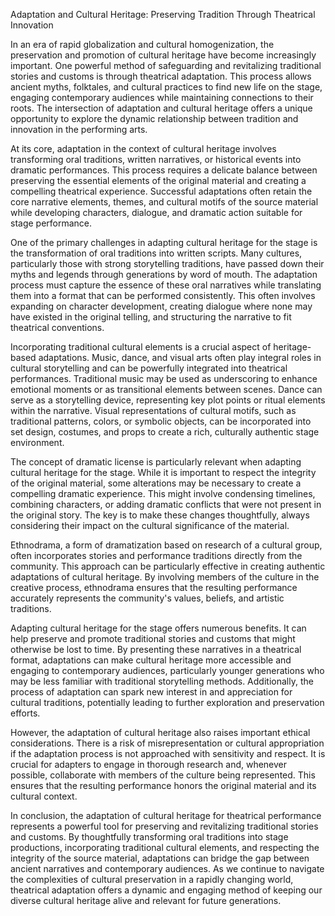 Adaptation and Cultural Heritage: Preserving Tradition Through Theatrical Innovation

In an era of rapid globalization and cultural homogenization, the preservation and promotion of cultural heritage have become increasingly important. One powerful method of safeguarding and revitalizing traditional stories and customs is through theatrical adaptation. This process allows ancient myths, folktales, and cultural practices to find new life on the stage, engaging contemporary audiences while maintaining connections to their roots. The intersection of adaptation and cultural heritage offers a unique opportunity to explore the dynamic relationship between tradition and innovation in the performing arts.

At its core, adaptation in the context of cultural heritage involves transforming oral traditions, written narratives, or historical events into dramatic performances. This process requires a delicate balance between preserving the essential elements of the original material and creating a compelling theatrical experience. Successful adaptations often retain the core narrative elements, themes, and cultural motifs of the source material while developing characters, dialogue, and dramatic action suitable for stage performance.

One of the primary challenges in adapting cultural heritage for the stage is the transformation of oral traditions into written scripts. Many cultures, particularly those with strong storytelling traditions, have passed down their myths and legends through generations by word of mouth. The adaptation process must capture the essence of these oral narratives while translating them into a format that can be performed consistently. This often involves expanding on character development, creating dialogue where none may have existed in the original telling, and structuring the narrative to fit theatrical conventions.

Incorporating traditional cultural elements is a crucial aspect of heritage-based adaptations. Music, dance, and visual arts often play integral roles in cultural storytelling and can be powerfully integrated into theatrical performances. Traditional music may be used as underscoring to enhance emotional moments or as transitional elements between scenes. Dance can serve as a storytelling device, representing key plot points or ritual elements within the narrative. Visual representations of cultural motifs, such as traditional patterns, colors, or symbolic objects, can be incorporated into set design, costumes, and props to create a rich, culturally authentic stage environment.

The concept of dramatic license is particularly relevant when adapting cultural heritage for the stage. While it is important to respect the integrity of the original material, some alterations may be necessary to create a compelling dramatic experience. This might involve condensing timelines, combining characters, or adding dramatic conflicts that were not present in the original story. The key is to make these changes thoughtfully, always considering their impact on the cultural significance of the material.

Ethnodrama, a form of dramatization based on research of a cultural group, often incorporates stories and performance traditions directly from the community. This approach can be particularly effective in creating authentic adaptations of cultural heritage. By involving members of the culture in the creative process, ethnodrama ensures that the resulting performance accurately represents the community's values, beliefs, and artistic traditions.

Adapting cultural heritage for the stage offers numerous benefits. It can help preserve and promote traditional stories and customs that might otherwise be lost to time. By presenting these narratives in a theatrical format, adaptations can make cultural heritage more accessible and engaging to contemporary audiences, particularly younger generations who may be less familiar with traditional storytelling methods. Additionally, the process of adaptation can spark new interest in and appreciation for cultural traditions, potentially leading to further exploration and preservation efforts.

However, the adaptation of cultural heritage also raises important ethical considerations. There is a risk of misrepresentation or cultural appropriation if the adaptation process is not approached with sensitivity and respect. It is crucial for adapters to engage in thorough research and, whenever possible, collaborate with members of the culture being represented. This ensures that the resulting performance honors the original material and its cultural context.

In conclusion, the adaptation of cultural heritage for theatrical performance represents a powerful tool for preserving and revitalizing traditional stories and customs. By thoughtfully transforming oral traditions into stage productions, incorporating traditional cultural elements, and respecting the integrity of the source material, adaptations can bridge the gap between ancient narratives and contemporary audiences. As we continue to navigate the complexities of cultural preservation in a rapidly changing world, theatrical adaptation offers a dynamic and engaging method of keeping our diverse cultural heritage alive and relevant for future generations.